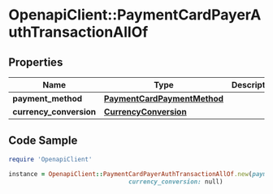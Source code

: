 # OpenapiClient::PaymentCardPayerAuthTransactionAllOf

## Properties

Name | Type | Description | Notes
------------ | ------------- | ------------- | -------------
**payment_method** | [**PaymentCardPaymentMethod**](PaymentCardPaymentMethod.md) |  | 
**currency_conversion** | [**CurrencyConversion**](CurrencyConversion.md) |  | [optional] 

## Code Sample

```ruby
require 'OpenapiClient'

instance = OpenapiClient::PaymentCardPayerAuthTransactionAllOf.new(payment_method: null,
                                 currency_conversion: null)
```


